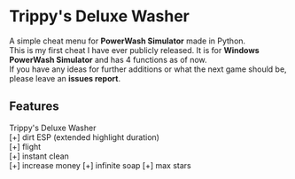 # Trippy's Deluxe Washer

A simple cheat menu for **PowerWash Simulator** made in Python.  
This is my first cheat I have ever publicly released. It is for **Windows PowerWash Simulator** and has 4 functions as of now.  
If you have any ideas for further additions or what the next game should be, please leave an **issues report**.

## Features

Trippy's Deluxe Washer  
[+] dirt ESP (extended highlight duration)  
[+] flight  
[+] instant clean  
[+] increase money
[+] infinite soap
[+] max stars
